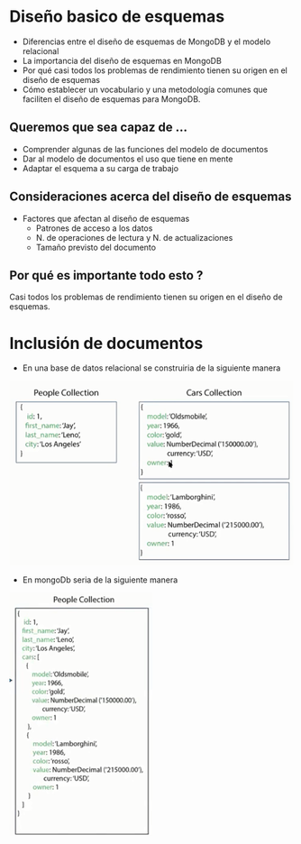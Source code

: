 # Diseño basico de esquemas

- Diferencias entre el diseño de esquemas de MongoDB y el modelo relacional
- La importancia del diseño de esquemas en MongoDB
- Por qué casi todos los problemas de rendimiento tienen su origen en el diseño de esquemas
- Cómo establecer un vocabulario y una metodología comunes que faciliten el diseño 
de esquemas para MongoDB.

## Queremos que sea capaz de ...

- Comprender algunas de las funciones del modelo de documentos
- Dar al modelo de documentos el uso que tiene en mente
- Adaptar el esquema a su carga de trabajo


## Consideraciones acerca del diseño de esquemas

- Factores que afectan al diseño de esquemas
    - Patrones de acceso a los datos
    - N. de operaciones de lectura y N. de actualizaciones
    - Tamaño previsto del documento

## Por qué es importante todo esto ? 

Casi todos los problemas de rendimiento tienen su origen
en el diseño de esquemas.

# Inclusión de documentos

- En una base de datos relacional se construiria de la siguiente manera

<img src= "./Images/Inclusion relational mapping.PNG">

- En mongoDb seria de la siguiente manera
<img src= "./Images/documentWithoutJoins.PNG">